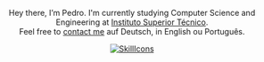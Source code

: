 <div align="center">

Hey there, I’m Pedro. I'm currently studying Computer Science and Engineering at [Instituto Superior Técnico](https://tecnico.ulisboa.pt/en/).\
Feel free to [contact me](mailto:pedro_lameiras@icloud.com) auf Deutsch, in English ou Português.


[![SkillIcons](https://skillicons.dev/icons?i=c,cpp,py,java,rust,git,gitlab,linux,vscode,idea)](https://skillicons.dev)<br/>

</div>
